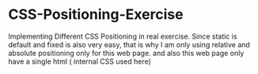 # CSS-Positioning-Exercise
Implementing Different CSS Positioning in real exercise. Since static is default and fixed is also very easy, that is why I am only using relative and absolute positioning only for this web page. and also this web page only have a single html ( internal CSS used here)
